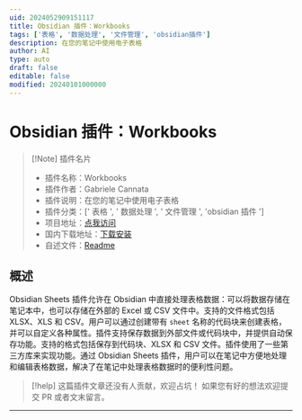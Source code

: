 ```yaml
---
uid: 2024052909151117
title: Obsidian 插件：Workbooks
tags: ['表格', '数据处理', '文件管理', 'obsidian插件']
description: 在您的笔记中使用电子表格
author: AI
type: auto
draft: false
editable: false
modified: 20240101000000
---
```


# Obsidian 插件：Workbooks

> [!Note] 插件名片
> - 插件名称：Workbooks
> - 插件作者：Gabriele Cannata
> - 插件说明：在您的笔记中使用电子表格
> - 插件分类：[' 表格 ', ' 数据处理 ', ' 文件管理 ', 'obsidian 插件 ']
> - 项目地址：[点我访问](https://github.com/Canna71/obsidian-sheets)
> - 国内下载地址：[下载安装](https://pkmer.cn/products/plugin/pluginMarket/?workbooks)
> - 自述文件：[Readme](https://ghproxy.net/https://raw.githubusercontent.com/Canna71/obsidian-sheets/main/README.md)

## 概述

Obsidian Sheets 插件允许在 Obsidian 中直接处理表格数据：可以将数据存储在笔记本中，也可以存储在外部的 Excel 或 CSV 文件中。支持的文件格式包括 XLSX、XLS 和 CSV。用户可以通过创建带有 `sheet` 名称的代码块来创建表格，并可以自定义各种属性。插件支持保存数据到外部文件或代码块中，并提供自动保存功能。支持的格式包括保存到代码块、XLSX 和 CSV 文件。插件使用了一些第三方库来实现功能。通过 Obsidian Sheets 插件，用户可以在笔记中方便地处理和编辑表格数据，解决了在笔记中处理表格数据时的便利性问题。

> [!help]
> 这篇插件文章还没有人贡献，欢迎占坑！
> 如果您有好的想法欢迎提交 PR 或者文末留言。

---




